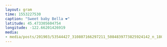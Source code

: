 ```yaml
---
layout: gram
time: 1553227530
caption: "Sweet baby Bella ❤️"
latitude: 45.473305604754
longitude: -122.66201426919
media:
- media/posts/201903/53544427_310807166297211_5084839773825924142_n_18046916497008792.jpg
---
```

